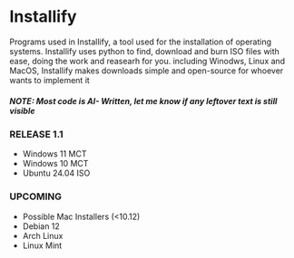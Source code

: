 # Installify
Programs used in Installify, a tool used for the installation of operating systems. Installify uses python to find, download and burn ISO files with ease, doing the work and reasearh for you. including Winodws, Linux and MacOS, Installify makes downloads simple and open-source for whoever wants to implement it

##### NOTE: Most code is AI- Written, let me know if any leftover text is still visible

### RELEASE 1.1
- Windows 11 MCT
- Windows 10 MCT
- Ubuntu 24.04 ISO

### UPCOMING 
- Possible Mac Installers (<10.12)
- Debian 12
- Arch Linux
- Linux Mint

